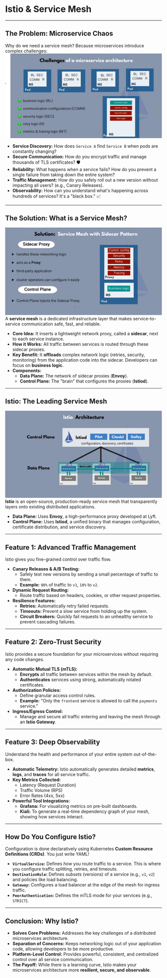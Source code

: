 # Istio & Service Mesh 

---

## The Problem: Microservice Chaos 

Why do we need a service mesh? Because microservices introduce complex challenges:
![alt text](challengesOfMicroservices.png)
* **Service Discovery:** How does `Service A` find `Service B` when pods are constantly changing?
* **Secure Communication:** How do you encrypt traffic and manage thousands of TLS certificates? 🛡️
* **Reliability:** What happens when a service fails? How do you prevent a single failure from taking down the entire system?
* **Traffic Management:** How do you safely roll out a new version without impacting all users? (e.g., Canary Releases).
* **Observability:** How can you understand what's happening across hundreds of services? It's a "black box." 📈

---

## The Solution: What is a Service Mesh? 
![alt text](serviceMesh.png)
A **service mesh** is a dedicated infrastructure layer that makes service-to-service communication safe, fast, and reliable.

* **Core Idea:** It inserts a lightweight network proxy, called a **sidecar**, next to each service instance.
* **How it Works:** All traffic between services is routed through these sidecar proxies.
* **Key Benefit:** It **offloads** complex network logic (retries, security, monitoring) from the application code into the sidecar. Developers can focus on **business logic**.
* **Components:**
    * **Data Plane:** The network of sidecar proxies (**Envoy**).
    * **Control Plane:** The "brain" that configures the proxies (**Istiod**).



---

## Istio: The Leading Service Mesh
![alt text](<istio architecture.png>)
**Istio** is an open-source, production-ready service mesh that transparently layers onto existing distributed applications.

* **Data Plane:** Uses **Envoy**, a high-performance proxy developed at Lyft.
* **Control Plane:** Uses **Istiod**, a unified binary that manages configuration, certificate distribution, and service discovery.

---

## Feature 1: Advanced Traffic Management 

Istio gives you fine-grained control over traffic flow.

* **Canary Releases & A/B Testing:**
    * Safely test new versions by sending a small percentage of traffic to them.
    * **Example:** `90%` of traffic to `v1`, `10%` to `v2`.
* **Dynamic Request Routing:**
    * Route traffic based on headers, cookies, or other request properties.
* **Resilience Features:**
    * **Retries:** Automatically retry failed requests.
    * **Timeouts:** Prevent a slow service from holding up the system.
    * **Circuit Breakers:** Quickly fail requests to an unhealthy service to prevent cascading failures.

---

## Feature 2: Zero-Trust Security 

Istio provides a secure foundation for your microservices without requiring any code changes.

* **Automatic Mutual TLS (mTLS):**
    * **Encrypts** all traffic between services within the mesh by default.
    * **Authenticates** services using strong, automatically rotated certificates.
* **Authorization Policies:**
    * Define granular access control rules.
    * **Example:** "Only the `frontend` service is allowed to call the `payments` service."
* **Ingress/Egress Control:**
    * Manage and secure all traffic entering and leaving the mesh through an **Istio Gateway**.

---

## Feature 3: Deep Observability 

Understand the health and performance of your entire system out-of-the-box.

* **Automatic Telemetry:** Istio automatically generates detailed **metrics**, **logs**, and **traces** for all service traffic.
* **Key Metrics Collected:**
    * Latency (Request Duration)
    * Traffic Volume (RPS)
    * Error Rates (4xx, 5xx)
* **Powerful Tool Integrations:**
    * **Grafana:** For visualizing metrics on pre-built dashboards.
    * **Kiali:** To generate a real-time dependency graph of your mesh, showing how services interact. 

---

## How Do You Configure Istio? 

Configuration is done declaratively using Kubernetes **Custom Resource Definitions (CRDs)**. You just write YAML!

* **`VirtualService`:** Defines *how* you route traffic to a service. This is where you configure traffic splitting, retries, and timeouts.
* **`DestinationRule`:** Defines *subsets* (versions) of a service (e.g., `v1`, `v2`) and policies like load balancing.
* **`Gateway`:** Configures a load balancer at the edge of the mesh for ingress traffic.
* **`PeerAuthentication`:** Defines the mTLS mode for your services (e.g., `STRICT`).

---

## Conclusion: Why Istio? 

* **Solves Core Problems:** Addresses the key challenges of a distributed microservices architecture.
* **Separation of Concerns:** Keeps networking logic out of your application code, allowing developers to be more productive.
* **Platform-Level Control:** Provides powerful, consistent, and centralized control over all service communication.
* **The Payoff:** While there is a learning curve, Istio makes your microservices architecture more **resilient, secure, and observable**.

